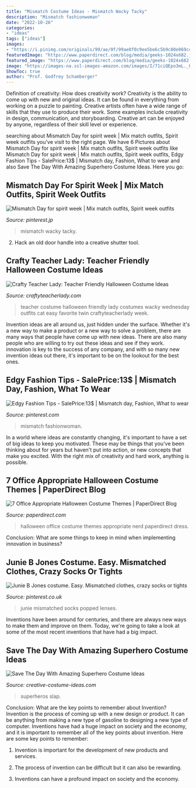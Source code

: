 ```yaml
---
title: "Mismatch Costume Ideas - Mismatch Wacky Tacky"
description: "Mismatch fashionwoman"
date: "2022-10-26"
categories:
- "ideas"
tags: ["ideas"]
images:
- "https://i.pinimg.com/originals/99/ae/0f/99ae0f0c9ee5be6c5b9c80e069cc738c.jpg"
featuredImage: "https://www.paperdirect.com/blog/media/geeks-1024x682.jpg"
featured_image: "https://www.paperdirect.com/blog/media/geeks-1024x682.jpg"
image: "https://images-na.ssl-images-amazon.com/images/I/71ciQEpo3mL._UL1500_.jpg"
ShowToc: true
author: "Prof. Godfrey Schamberger"
---
```



Definition of creativity: How does creativity work?
Creativity is the ability to come up with new and original ideas. It can be found in everything from working on a puzzle to painting. Creative artists often have a wide range of skills that they use to produce their work. Some examples include creativity in design, communication, and storyboarding. Creative art can be enjoyed by anyone, regardless of their skill level or experience.

	

		
searching about Mismatch Day for spirit week | Mix match outfits, Spirit week outfits you've visit to the right page. We have 6 Pictures about Mismatch Day for spirit week | Mix match outfits, Spirit week outfits like Mismatch Day for spirit week | Mix match outfits, Spirit week outfits, Edgy Fashion Tips - SalePrice:13$ | Mismatch day, Fashion, What to wear and also Save The Day With Amazing Superhero Costume Ideas. Here you go:
		
    
## Mismatch Day For Spirit Week | Mix Match Outfits, Spirit Week Outfits

<img loading=lazy src="https://i.pinimg.com/originals/c9/26/da/c926dad65a94230af923ec8774629512.jpg" onerror="this.onerror=null;this.src='https://tse2.mm.bing.net/th?id=OIP.KUysLYRGCHpwkPmPpANWygHaJ6&amp;pid=15.1';" alt="Mismatch Day for spirit week | Mix match outfits, Spirit week outfits">

_Source: pinterest.jp_

>mismatch wacky tacky. 

	

2. Hack an old door handle into a creative shutter tool.

    
## Crafty Teacher Lady: Teacher Friendly Halloween Costume Ideas

<img loading=lazy src="http://2.bp.blogspot.com/-gHikL2W2_Eo/ViGGXwsltDI/AAAAAAAAF0I/ZPwPeHOok7o/s1600/IMG_2910.JPG" onerror="this.onerror=null;this.src='https://tse1.mm.bing.net/th?id=OIP.7Yqfz0I2wGYLyduFIj1Y6wHaIQ&amp;pid=15.1';" alt="Crafty Teacher Lady: Teacher Friendly Halloween Costume Ideas">

_Source: craftyteacherlady.com_

>teacher costume halloween friendly lady costumes wacky wednesday outfits cat easy favorite twin craftyteacherlady week. 

	

Invention ideas are all around us, just hidden under the surface. Whether it's a new way to make a product or a new way to solve a problem, there are many ways that people have come up with new ideas. There are also many people who are willing to try out these ideas and see if they work. innovation is key to the success of any company, and with so many new invention ideas out there, it's important to be on the lookout for the best ones.

    
## Edgy Fashion Tips - SalePrice:13$ | Mismatch Day, Fashion, What To Wear

<img loading=lazy src="https://i.pinimg.com/originals/d1/b9/0a/d1b90a78edb99709f0def018dc95b39f.jpg" onerror="this.onerror=null;this.src='https://tse1.mm.bing.net/th?id=OIP.t5cCjnfPcVLaJEqVc8Qb9AAAAA&amp;pid=15.1';" alt="Edgy Fashion Tips - SalePrice:13$ | Mismatch day, Fashion, What to wear">

_Source: pinterest.com_

>mismatch fashionwoman. 

	

In a world where ideas are constantly changing, it's important to have a set of big ideas to keep you motivated. These may be things that you've been thinking about for years but haven't put into action, or new concepts that make you excited. With the right mix of creativity and hard work, anything is possible.

    
## 7 Office Appropriate Halloween Costume Themes | PaperDirect Blog

<img loading=lazy src="https://www.paperdirect.com/blog/media/geeks-1024x682.jpg" onerror="this.onerror=null;this.src='https://tse2.mm.bing.net/th?id=OIP.-yP2j-hytzbAtT7A_Y6MrgHaE7&amp;pid=15.1';" alt="7 Office Appropriate Halloween Costume Themes | PaperDirect Blog">

_Source: paperdirect.com_

>halloween office costume themes appropriate nerd paperdirect dress. 

	

Conclusion: What are some things to keep in mind when implementing innovation in business?
 

    
## Junie B Jones Costume. Easy. Mismatched Clothes, Crazy Socks Or Tights

<img loading=lazy src="https://i.pinimg.com/originals/99/ae/0f/99ae0f0c9ee5be6c5b9c80e069cc738c.jpg" onerror="this.onerror=null;this.src='https://tse1.mm.bing.net/th?id=OIP.K5n0NU410p5-nE7YRrdD5wHaJ6&amp;pid=15.1';" alt="Junie B Jones costume. Easy. Mismatched clothes, crazy socks or tights">

_Source: pinterest.co.uk_

>junie mismatched socks popped lenses. 

	

Inventions have been around for centuries, and there are always new ways to make them and improve on them. Today, we're going to take a look at some of the most recent inventions that have had a big impact.

    
## Save The Day With Amazing Superhero Costume Ideas

<img loading=lazy src="https://images-na.ssl-images-amazon.com/images/I/71ciQEpo3mL._UL1500_.jpg" onerror="this.onerror=null;this.src='https://tse4.mm.bing.net/th?id=OIP.yWtuAmfHNWKU_Hmgw5ClmAHaHa&amp;pid=15.1';" alt="Save The Day With Amazing Superhero Costume Ideas">

_Source: creative-costume-ideas.com_

>superheros slap. 

	

Conclusion: What are the key points to remember about Invention?
Invention is the process of coming up with a new design or product. It can be anything from making a new type of gasoline to designing a new type of computer. Inventions have had a huge impact on society and the economy, and it is important to remember all of the key points about invention. Here are some key points to remember:
1) Invention is important for the development of new products and services.

2) The process of invention can be difficult but it can also be rewarding.

3) Inventions can have a profound impact on society and the economy.

